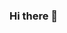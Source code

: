 ### Hi there 👋

<!--
**muskaanrajput14/muskaanrajput14** is a ✨ _special_ ✨ repository because its `README.md` (this file) appears on your GitHub profile.

Here are some ideas to get you started:

- 🔭 I’m currently working on my Coding skills and Frontend Devlopement skills
- 🌱 I’m currently learning Javascript
- 👯 I’m looking to collaborate on Frontend projects
- 🤔 I’m looking for help with Coding in C++
- 📫 How to reach me: muskaanrajput14@gmail.com 
- Recently I attend my first open source Hacktober 2022. You can check my badeges on this site --https://www.holopin.io/@muskaan_rajput_#badges
-->
